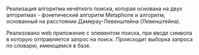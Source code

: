 Реализация алгоритма нечёткого поиска, которая основана на двух алгоритмах - фонетический алгоритм Metaphone и алгоритм, основанный на расстоянии Дамерау-Левенштейна (Левенштейна).

Реализовано web приложение с элементом поиска, при вводе символа в которую отправляется запрос на поиск. Происходит выборка запроса по словарю, имеющемся в базе.